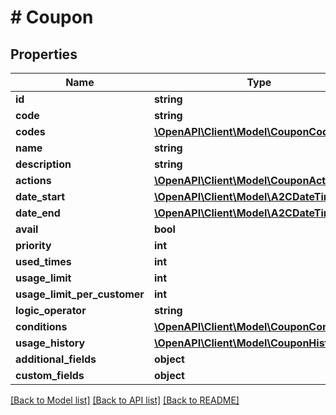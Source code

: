 # # Coupon

## Properties

Name | Type | Description | Notes
------------ | ------------- | ------------- | -------------
**id** | **string** |  | [optional]
**code** | **string** |  | [optional]
**codes** | [**\OpenAPI\Client\Model\CouponCode[]**](CouponCode.md) |  | [optional]
**name** | **string** |  | [optional]
**description** | **string** |  | [optional]
**actions** | [**\OpenAPI\Client\Model\CouponAction[]**](CouponAction.md) |  | [optional]
**date_start** | [**\OpenAPI\Client\Model\A2CDateTime**](A2CDateTime.md) |  | [optional]
**date_end** | [**\OpenAPI\Client\Model\A2CDateTime**](A2CDateTime.md) |  | [optional]
**avail** | **bool** |  | [optional]
**priority** | **int** |  | [optional]
**used_times** | **int** |  | [optional]
**usage_limit** | **int** |  | [optional]
**usage_limit_per_customer** | **int** |  | [optional]
**logic_operator** | **string** |  | [optional]
**conditions** | [**\OpenAPI\Client\Model\CouponCondition[]**](CouponCondition.md) |  | [optional]
**usage_history** | [**\OpenAPI\Client\Model\CouponHistory[]**](CouponHistory.md) |  | [optional]
**additional_fields** | **object** |  | [optional]
**custom_fields** | **object** |  | [optional]

[[Back to Model list]](../../README.md#models) [[Back to API list]](../../README.md#endpoints) [[Back to README]](../../README.md)
